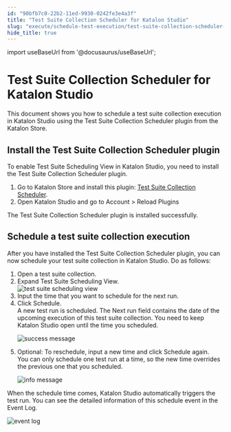 ```yaml
---
id: "90bfb7c0-22b2-11ed-9930-0242fe3e4a3f"
title: "Test Suite Collection Scheduler for Katalon Studio"
slug: "execute/schedule-test-execution/test-suite-collection-scheduler-for-katalon-studio"
hide_title: true
---
```

import useBaseUrl from '@docusaurus/useBaseUrl';


# <a id="id_1" class="anchor_top_offset"/><a id="ariaid-title1" class="anchor_top_offset"/>Test Suite Collection Scheduler for Katalon Studio

<p xmlns="http://www.w3.org/1999/xhtml" className="p">This document shows you how to schedule a test suite collection execution in Katalon Studio using the <span className="ph uicontrol">Test Suite Collection Scheduler</span> plugin from the Katalon Store.</p> 

## <a id="task-9335" class="anchor_top_offset"/>Install the Test Suite Collection Scheduler plugin

<section xmlns="http://www.w3.org/1999/xhtml" className="section context">To enable  <span className="ph uicontrol">Test Suite Scheduling View</span> in Katalon Studio, you need to install the Test Suite Collection Scheduler plugin.</section> 
<ol xmlns="http://www.w3.org/1999/xhtml" className="ol steps"><li className="li step"><span className="ph cmd">Go to Katalon Store and install this plugin: <a className="xref j-external-link" href="https://store.katalon.com/product/74/Test-Suite-Collection-Scheduler" target="_blank">Test Suite Collection Scheduler</a>.</span></li><li className="li step"><span className="ph cmd">Open Katalon Studio and go to <span className="ph uicontrol">Account</span> &gt; <span className="ph uicontrol">Reload Plugins</span></span></li></ol> 
<section xmlns="http://www.w3.org/1999/xhtml" className="section result">The Test Suite Collection Scheduler plugin is installed successfully.</section> 

## <a id="task-2795" class="anchor_top_offset"/>Schedule a test suite collection execution

<section xmlns="http://www.w3.org/1999/xhtml" className="section context">After you have installed the <span className="ph uicontrol">Test Suite Collection Scheduler</span> plugin, you can now schedule your test suite collection in <span className="ph">Katalon Studio</span>. Do as follows:</section> 
<ol xmlns="http://www.w3.org/1999/xhtml" className="ol steps"><li className="li step stepexpand"><span className="ph cmd">Open a test suite collection.      </span></li><li className="li step stepexpand"><span className="ph cmd">Expand  <span className="ph uicontrol">Test Suite Scheduling View</span>.</span><div className="itemgroup info"><img className="image" width={850} src={useBaseUrl("/d5d77f20-6257-11ed-a602-0242cfbc79b5.png")} alt="test suite scheduling view" /></div></li><li className="li step stepexpand"><span className="ph cmd">Input the time that you want to schedule for the next run.</span></li><li className="li step stepexpand"><span className="ph cmd">Click <span className="ph uicontrol">Schedule</span>.</span><div className="itemgroup stepresult">A new test run is scheduled. The <span className="ph uicontrol">Next run</span> field  contains the date of the       upcoming execution of this test suite collection.        You need to keep Katalon Studio open until the time you scheduled.<p className="p"><img className="image" width={700} src={useBaseUrl("/d5d29d20-6257-11ed-a602-0242cfbc79b5.png")} alt="success message" /></p></div></li><li className="li step stepexpand"><span className="ph cmd">Optional: To reschedule, input a new time and click <span className="ph uicontrol">Schedule</span> again.</span><div className="itemgroup stepresult">You can only schedule one test run at a time, so the new time overrides the previous one that you scheduled.<p className="p"><img className="image" width={700} src={useBaseUrl("/d5e9f5b0-6257-11ed-a602-0242cfbc79b5.png")} alt="info message" /></p></div></li></ol> 
<section xmlns="http://www.w3.org/1999/xhtml" className="section result">When the schedule time comes, Katalon Studio automatically triggers the test run. You can see the detailed information of this schedule event in the <span className="ph uicontrol">Event Log</span>.<p className="p"><img className="image" width={500} src={useBaseUrl("/d5ef73f0-6257-11ed-a602-0242cfbc79b5.png")} alt="event log" /></p></section> 
